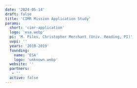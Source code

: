 ```yaml
---
date: '2024-05-14'
draft: false
title: 'CIMR Mission Application Study'
params:
  short: 'cimr-application'
  logo: 'esa.webp'
  pi: 'M. Piles, Christopher Merchant (Univ. Reading, PI)'
  uvpi: ''
  years: '2018-2019'
  founding: 
    name: 'ESA'
    logo: 'unknown.webp'
  website: ''
  partners: 
   - '' 
  active: false
---
```

